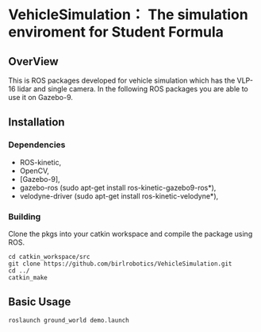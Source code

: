 # VehicleSimulation： The simulation enviroment for Student Formula

## OverView 

This is ROS packages developed for vehicle simulation which has the VLP-16 lidar and single camera. In the following ROS packages you are able to use it on Gazebo-9.

## Installation

### Dependencies

- ROS-kinetic,
- OpenCV,
- [Gazebo-9],
- gazebo-ros (sudo apt-get install ros-kinetic-gazebo9-ros*),
- velodyne-driver (sudo apt-get install ros-kinetic-velodyne*),

### Building

Clone the pkgs into your catkin workspace and compile the package using ROS.

    cd catkin_workspace/src
    git clone https://github.com/birlrobotics/VehicleSimulation.git
    cd ../
    catkin_make
    
## Basic Usage

    roslaunch ground_world demo.launch
